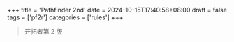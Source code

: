 +++
title = 'Pathfinder 2nd'
date = 2024-10-15T17:40:58+08:00
draft = false
tags = ['pf2r']
categories = ['rules']
+++
> 开拓者第 2 版
